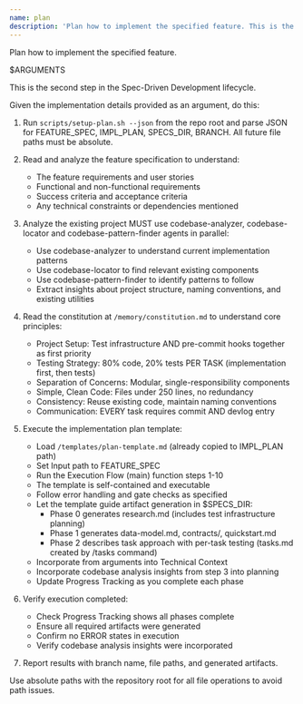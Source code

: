 ```yaml
---
name: plan
description: 'Plan how to implement the specified feature. This is the second step in the Spec-Driven Development lifecycle.'
---
```


Plan how to implement the specified feature.

<user-provided-details>
    $ARGUMENTS
</user-provided-details>

This is the second step in the Spec-Driven Development lifecycle.

Given the implementation details provided as an argument, do this:

1. Run `scripts/setup-plan.sh --json` from the repo root and parse JSON for FEATURE_SPEC, IMPL_PLAN, SPECS_DIR, BRANCH. All future file paths must be absolute.
2. Read and analyze the feature specification to understand:
   - The feature requirements and user stories
   - Functional and non-functional requirements
   - Success criteria and acceptance criteria
   - Any technical constraints or dependencies mentioned

3. Analyze the existing project MUST use codebase-analyzer, codebase-locator and codebase-pattern-finder agents in parallel:
   - Use codebase-analyzer to understand current implementation patterns
   - Use codebase-locator to find relevant existing components
   - Use codebase-pattern-finder to identify patterns to follow
   - Extract insights about project structure, naming conventions, and existing utilities

4. Read the constitution at `/memory/constitution.md` to understand core principles:
   - Project Setup: Test infrastructure AND pre-commit hooks together as first priority
   - Testing Strategy: 80% code, 20% tests PER TASK (implementation first, then tests)
   - Separation of Concerns: Modular, single-responsibility components
   - Simple, Clean Code: Files under 250 lines, no redundancy
   - Consistency: Reuse existing code, maintain naming conventions
   - Communication: EVERY task requires commit AND devlog entry

5. Execute the implementation plan template:
   - Load `/templates/plan-template.md` (already copied to IMPL_PLAN path)
   - Set Input path to FEATURE_SPEC
   - Run the Execution Flow (main) function steps 1-10
   - The template is self-contained and executable
   - Follow error handling and gate checks as specified
   - Let the template guide artifact generation in $SPECS_DIR:
     * Phase 0 generates research.md (includes test infrastructure planning)
     * Phase 1 generates data-model.md, contracts/, quickstart.md
     * Phase 2 describes task approach with per-task testing (tasks.md created by /tasks command)
   - Incorporate <user-provided-details> from arguments into Technical Context
   - Incorporate codebase analysis insights from step 3 into planning
   - Update Progress Tracking as you complete each phase

6. Verify execution completed:
   - Check Progress Tracking shows all phases complete
   - Ensure all required artifacts were generated
   - Confirm no ERROR states in execution
   - Verify codebase analysis insights were incorporated

7. Report results with branch name, file paths, and generated artifacts.

Use absolute paths with the repository root for all file operations to avoid path issues.
